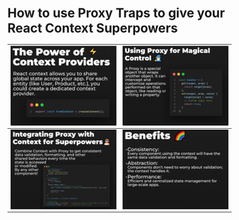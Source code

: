 # How to use Proxy Traps to give your React Context Superpowers

| ![1](./readme/1.png) | ![2](./readme/2.png) |
| -------------------- | -------------------- |
| ![3](./readme/3.png) | ![4](./readme/4.png) |
